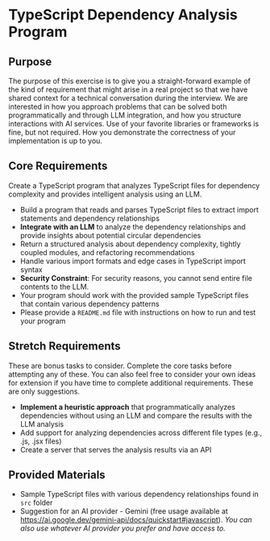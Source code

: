 # **TypeScript Dependency Analysis Program**

## **Purpose**
The purpose of this exercise is to give you a straight-forward example of the kind of requirement that might arise in a real project so that we have shared context for a technical conversation during the interview. We are interested in how you approach problems that can be solved both programmatically and through LLM integration, and how you structure interactions with AI services. Use of your favorite libraries or frameworks is fine, but not required. How you demonstrate the correctness of your implementation is up to you.

## **Core Requirements**

Create a TypeScript program that analyzes TypeScript files for dependency complexity and provides intelligent analysis using an LLM.

- Build a program that reads and parses TypeScript files to extract import statements and dependency relationships
- **Integrate with an LLM** to analyze the dependency relationships and provide insights about potential circular dependencies
- Return a structured analysis about dependency complexity, tightly coupled modules, and refactoring recommendations
- Handle various import formats and edge cases in TypeScript import syntax
- **Security Constraint**: For security reasons, you cannot send entire file contents to the LLM.
- Your program should work with the provided sample TypeScript files that contain various dependency patterns
- Please provide a `README.md` file with instructions on how to run and test your program

## **Stretch Requirements**

These are bonus tasks to consider. Complete the core tasks before attempting any of these. You can also feel free to consider your own ideas for extension if you have time to complete additional requirements. These are only suggestions.

- **Implement a heuristic approach** that programmatically analyzes dependencies without using an LLM and compare the results with the LLM analysis
- Add support for analyzing dependencies across different file types (e.g., .js, .jsx files)
- Create a server that serves the analysis results via an API

## **Provided Materials**
- Sample TypeScript files with various dependency relationships found in `src` folder
- Suggestion for an AI provider - Gemini (free usage available at https://ai.google.dev/gemini-api/docs/quickstart#javascript). *You can also use whatever AI provider you prefer and have access to.*